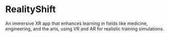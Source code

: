 # RealityShift
An immersive XR app that enhances learning in fields like medicine, engineering, and the arts, using VR and AR for realistic training simulations.
